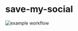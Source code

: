 # save-my-social
![example workflow](https://github.com/AlkTheOrg/save-my-social/actions/workflows/node.js.yml/badge.svg)
